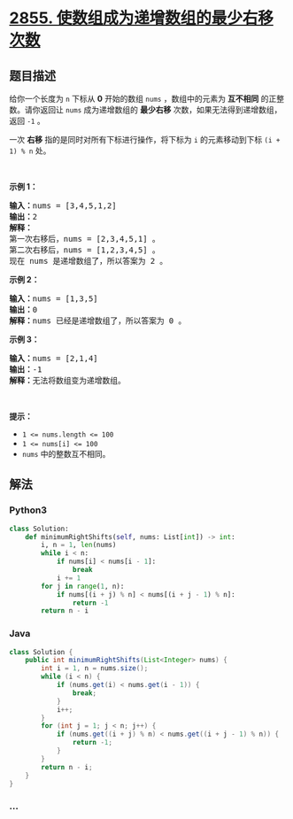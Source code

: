 # [2855. 使数组成为递增数组的最少右移次数](https://leetcode-cn.com/problems/minimum-right-shifts-to-sort-the-array)



## 题目描述

<!-- 这里写题目描述 -->

<p>给你一个长度为 <code>n</code>&nbsp;下标从 <strong>0</strong>&nbsp;开始的数组&nbsp;<code>nums</code>&nbsp;，数组中的元素为&nbsp;<strong>互不相同</strong>&nbsp;的正整数。请你返回让 <code>nums</code>&nbsp;成为递增数组的 <strong>最少右移</strong>&nbsp;次数，如果无法得到递增数组，返回 <code>-1</code>&nbsp;。</p>

<p>一次 <strong>右移</strong>&nbsp;指的是同时对所有下标进行操作，将下标为 <code>i</code>&nbsp;的元素移动到下标&nbsp;<code>(i + 1) % n</code>&nbsp;处。</p>

<p>&nbsp;</p>

<p><strong class="example">示例 1：</strong></p>

<pre>
<b>输入：</b>nums = [3,4,5,1,2]
<b>输出：</b>2
<b>解释：</b>
第一次右移后，nums = [2,3,4,5,1] 。
第二次右移后，nums = [1,2,3,4,5] 。
现在 nums 是递增数组了，所以答案为 2 。
</pre>

<p><strong class="example">示例 2：</strong></p>

<pre>
<b>输入：</b>nums = [1,3,5]
<b>输出：</b>0
<b>解释：</b>nums 已经是递增数组了，所以答案为 0 。</pre>

<p><strong class="example">示例 3：</strong></p>

<pre>
<b>输入：</b>nums = [2,1,4]
<b>输出：</b>-1
<b>解释：</b>无法将数组变为递增数组。
</pre>

<p>&nbsp;</p>

<p><strong>提示：</strong></p>

<ul>
	<li><code>1 &lt;= nums.length &lt;= 100</code></li>
	<li><code>1 &lt;= nums[i] &lt;= 100</code></li>
	<li><code>nums</code>&nbsp;中的整数互不相同。</li>
</ul>


## 解法

<!-- 这里可写通用的实现逻辑 -->

<!-- tabs:start -->

### **Python3**

<!-- 这里可写当前语言的特殊实现逻辑 -->

```python
class Solution:
    def minimumRightShifts(self, nums: List[int]) -> int:
        i, n = 1, len(nums)
        while i < n:
            if nums[i] < nums[i - 1]:
                break
            i += 1
        for j in range(1, n):
            if nums[(i + j) % n] < nums[(i + j - 1) % n]:
                return -1
        return n - i
```

### **Java**

<!-- 这里可写当前语言的特殊实现逻辑 -->

```java
class Solution {
    public int minimumRightShifts(List<Integer> nums) {
        int i = 1, n = nums.size();
        while (i < n) {
            if (nums.get(i) < nums.get(i - 1)) {
                break;
            }
            i++;
        }
        for (int j = 1; j < n; j++) {
            if (nums.get((i + j) % n) < nums.get((i + j - 1) % n)) {
                return -1;
            }
        }
        return n - i;
    }
}
```

### **...**

```

```

<!-- tabs:end -->
